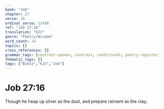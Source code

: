 ```yaml
---
book: "Job"
chapter: 27
verse: 16
ordinal_verse: 13498
ref: "Job 27:16"
translation: "KJV"
genre: "Poetry/Wisdom"
word_count: 14
topics: []
cross_references: []
grammar_tags: [contrast-opener, contrast, conditional, poetry-register]
thematic_tags: []
tags: ["Bible","KJV","Job"]
---
```


# Job 27:16

Though he heap up silver as the dust, and prepare raiment as the clay;
